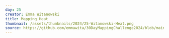 ```yaml
---
day: 25
creator: Emma Witanowski
title: Mapping Heat
thumbnail: /assets/thumbnails/2024/25-Witanowski-Heat.png
source: https://github.com/emmawita/30DayMappingChallenge2024/blob/main/scripts/Witanowski_Day25_01.Rmd
---
```

